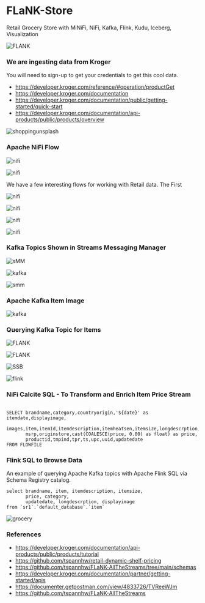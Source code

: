 # FLaNK-Store

Retail Grocery Store with MiNiFi, NiFi, Kafka, Flink, Kudu, Iceberg, Visualization

![FLANK](https://github.com/tspannhw/FLaNK-Store/blob/main/images/thefuturenificity4.jpg)


### We are ingesting data from Kroger

You will need to sign-up to get your credentials to get this cool data.

* https://developer.kroger.com/reference/#operation/productGet
* https://developer.kroger.com/documentation
* https://developer.kroger.com/documentation/public/getting-started/quick-start
* https://developer.kroger.com/documentation/api-products/public/products/overview


![shoppingunsplash](https://github.com/tspannhw/FLaNK-Store/blob/main/images/kenny-eliason-SvhXD3kPSTY-unsplash.jpg)

### Apache NiFi Flow

![nifi](https://github.com/tspannhw/FLaNK-Store/blob/main/images/nifioverview.jpg)

![nifi](https://github.com/tspannhw/FLaNK-Store/blob/main/images/livestoredata.jpg)

We have a few interesting flows for working with Retail data.   The First 

![nifi](https://github.com/tspannhw/FLaNK-Store/blob/main/images/nififlow1.jpg)

![nifi](https://github.com/tspannhw/FLaNK-Store/blob/main/images/nififlow1b.jpg)

![nifi](https://github.com/tspannhw/FLaNK-Store/blob/main/images/nififlow2.jpg)

![nifi](https://github.com/tspannhw/FLaNK-Store/blob/main/images/nifitokafka.jpg)


### Kafka Topics Shown in Streams Messaging Manager

![sMM](https://github.com/tspannhw/FLaNK-Store/blob/main/images/smmitems.jpg)

![kafka](https://github.com/tspannhw/FLaNK-Store/blob/main/images/kafkaitemdetail.jpg)

![smm](https://github.com/tspannhw/FLaNK-Store/blob/main/images/itemanditemimagesmm.jpg)


### Apache Kafka Item Image

![kafka](https://github.com/tspannhw/FLaNK-Store/blob/main/images/itemimagesmm.jpg)



### Querying Kafka Topic for Items

![FLANK](https://github.com/tspannhw/FLaNK-Store/blob/main/images/ssbitems.jpg)

![FLANK](https://github.com/tspannhw/FLaNK-Store/blob/main/images/ssbitems2.jpg)

![SSB](https://github.com/tspannhw/FLaNK-Store/blob/main/images/smmitemvalue.jpg)


![flink](https://github.com/tspannhw/FLaNK-Store/blob/main/images/flinkjob.jpg)


### NiFi Calcite SQL - To Transform and Enrich Item Price Stream

````

SELECT brandname,category,countryorigin,'${date}' as itemdate,displayimage,
       images,item,itemId,itemdescription,itemheatsen,itemsize,longdescrption,
       msrp,originstore,cast(COALESCE(price, 0.00) as float) as price,
       productid,tmpind,tpr,ts,upc,uuid,updatedate
FROM FLOWFILE

````

### Flink SQL to Browse Data

An example of querying Apache Kafka topics with Apache Flink SQL via Schema Registry catalog.

````
select brandname, item, itemdescription, itemsize, 
       price, category, 
       updatedate, longdescrption, displayimage
from `sr1`.`default_database`.`item`

````

![grocery](https://github.com/tspannhw/FLaNK-Store/blob/main/images/franki-chamaki-ivfp_yxZuYQ-unsplash.jpg)


### References

* https://developer.kroger.com/documentation/api-products/public/products/tutorial
* https://github.com/tspannhw/retail-dynamic-shelf-pricing
* https://github.com/tspannhw/FLaNK-AllTheStreams/tree/main/schemas
* https://developer.kroger.com/documentation/partner/getting-started/apis
* https://documenter.getpostman.com/view/4833726/TVReeWJm
* https://github.com/tspannhw/FLaNK-AllTheStreams
